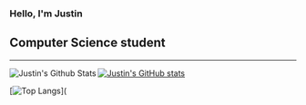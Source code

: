 ### Hello, I'm Justin

## Computer Science student

---

<img align="left" alt="Justin's Github Stats" src="https://github-readme-stats.vercel.app/api?username=justinbarrows&show_icons=true&hide_borders=true&count_private=true&theme=tokyonight" />

[![Justin's GitHub stats](https://github-readme-stats.vercel.app/api?username=justinbarrows)](https://github.com/anuraghazra/github-readme-stats)

[![Top Langs](https://github-readme-stats.vercel.app/api/top-langs/?username=justinbarrows&layout=compact&theme=tokyonight)](
